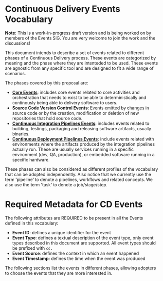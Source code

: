 # Continuous Delivery Events Vocabulary

__Note:__ This is a work-in-progress draft version and is being worked on by members of the Events SIG. You are very welcome to join the work and the discussions!

This document intends to describe a set of events related to different phases of a Continuous Delivery process. 
These events are categorized by meaning and the phase where they are intenteded to be used. 
These events are agnostic from any specific tool and are designed to fit a wide range of scenarios. 

The phases covered by this proposal are:

- **[Core Events](core.md)**: includes core events related to core activities and orchestration that needs to exist to be able to deterministically and continously being able to delivery software to users. 
- **[Source Code Version Control Events](source-code-version-control.md)**: Events emitted by changes in source code or by the creation, modification or deletion of new repositories that hold source code.
- **[Continuous Integration Pipelines Events](continuous-integration-pipeline-events.md)**: includes events related to building, testings, packaging and releasing software artifacts, usually binaries.
- **[Continuous Deployment Pipelines Events](continuous-deployment-pipeline-events.md)**: include events related with environments where the artifacts produced by the integration pipelines actually run. These are usually services running in a specific environment (dev, QA, production), or embedded software running in a specific hardware. 


These phases can also be considered as different profiles of the vocabulary that can be adopted independently. 
Also notice that we currently use the term 'pipeline' to denote a pipelines, workflows and related concepts. We also use the term 'task' to denote a job/stage/step.

# Required Metadata for CD Events

The following attributes are REQUIRED to be present in all the Events defined in this vocabulary:

- **Event ID**: defines a unique identifier for the event
- **Event Type**: defines a textual description of the event type, only event types described in this document are supported. All event types should be prefixed with `cd.`
- **Event Source**: defines the context in which an event happened
- **Event Timestamp**: defines the time when the event was produced

The following sections list the events in different phases, allowing adopters to choose the events that they are more interested in.


